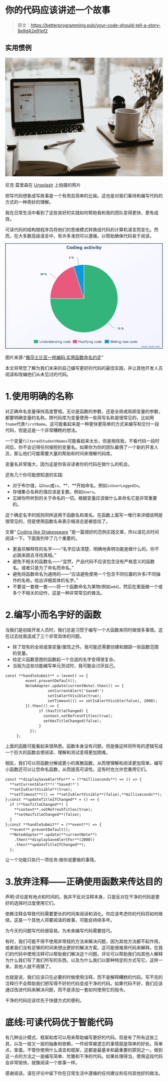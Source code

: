 # 你的代码应该讲述一个故事

> 原文：<https://betterprogramming.pub/your-code-should-tell-a-story-8e9d42e91ef2>

## 实用惯例

![](img/1a472b357ae36eba28305d58fa5a35c9.png)

尼克·莫里森在 [Unsplash](https://unsplash.com/s/photos/writing?utm_source=unsplash&utm_medium=referral&utm_content=creditCopyText) 上拍摄的照片

把写代码想象成写故事是一个有用且简单的比喻。这也是对我们看待和编写代码的方式的一种奇妙的理解。

我在日常生活中看到了这些良好的实践如何帮助我和我的团队变得更快、更有成效。

可读代码的结构随程序员将他们的思维模式转换成代码的计算机语言而变化。然而，在大多数高级语言中，有许多准则可以遵循，以帮助确保代码易于阅读。

![](img/0a8a9f2a3f1261be9f039e02d1f47440.png)

图片来源:“[像莎士比亚一样编码:实用函数命名约定](https://dmitripavlutin.com/coding-like-shakespeare-practical-function-naming-conventions/)”

本文将带您了解为我们未来的自己编写更好的代码的最佳实践，并让其他开发人员阅读和改编他们从未见过的代码。

# 1.使用明确的名称

对正确命名变量保持高度警惕。无论是函数的参数，还是全局或局部变量的参数，都要明确变量的名称。跨代码库为变量使用一些简写名称是很常见的，比如用`fname`代表`firstName`。这可能看起来是一种更快更简单的方式来编写和交付一段代码，但是这是一个非常糟糕的想法。

一个变量`filteredStudentNames`可能看起来太长，但是相信我，不看代码一段时间后，你不会记得任何缩短的变量名。如果你为你的团队雇佣了一个新的开发人员，那么他们可能需要大量的帮助和时间来理解代码库。

变量名非常强大，因为这是你告诉读者你的代码在做什么的机会。

还有几个你可能想知道的实践:

*   对于布尔值，以`has`或`is`、**、**开始命名，例如`isUserLoggedIn`。
*   存储集合名称的值应该是复数，例如`Users`。
*   忘掉你所听到的关于命名的一切。根据变量应该做什么来命名它是非常重要的。

这个确定名字的规则同样适用于函数名和类名。在函数上面写一堆行来详细说明是很常见的，但是使用函数名来表示缩进总是被低估了。

文章“ [Coding like Shakespeare](https://dmitripavlutin.com/coding-like-shakespeare-practical-function-naming-conventions/) ”是一篇很好的范例实践文章，所以请花点时间阅读一下。下面我列举了几个重要的。

*   更喜欢解释性的名字——“名字应该清楚、明确地表明功能是做什么的。你不必跳来跳去寻找真相。”
*   避免不相关的函数名——“显然，产品代码不应该包含没有严格意义的函数名。或者只是为了命名而命名。”
*   避免将函数命名为通用的——“应该避免使用一个包含不同位置的许多/不同操作的名称。给出详细具体的名字。”
*   不要说一套做一套——将一个函数命名为某物(例如`add`)，然后在里面做一个或多个不相关的动作，这是一种非常常见的做法。

# 2.编写小而名字好的函数

当我们是初级开发人员时，我们总是习惯于编写一个大函数来同时做很多事情。这在过去给我造成了三个非常具体的问题。

*   除了现有的全局或类变量/属性之外，我可能还需要创建和跟踪一些函数范围的变量。
*   给定义函数意图的函数起一个合适的名字变得很复杂。
*   当我为这些功能编写单元测试时，我可能会讨厌自己。

```
const **handleSubmit** = (event) => {
         event.preventDefault();
         NoteAdapter.update(currentNote).then(() => {
                   setCurrentAlert('Saved!')
                   setIsAlertVisible(true);
                   setTimeout(() => setIsAlertVisible(false), 2000);
         }).then(() => {
               if (hasTitleChanged) {
                 context.setRefreshTitles(true); 
                 setHasTitleChanged(false);
               }
           });
     };
```

上面的函数可能看起来很熟悉。函数本身没有问题，但是像这样将所有的逻辑写成一个巨大的函数会使阅读、理解和测试变得更加困难。

相反，我们可以将函数分解成更小的离散函数，从而使理解和阅读更加简单。编写小函数还可以让您命名函数，从而提高可读性。这有时也允许您重用它们。

```
const **displaySaveAlertFor** = (**milliseconds**) => () => { 
  **setCurrentAlert**('*Saved!*')
  **setIsAlertVisible**(true);
  **setTimeout**(() => **setIsAlertVisible**(false),**milliseconds**);
};const **updateTitleIfChanged** = () => {
  if (**hasTitleChanged**) {
    **context**.setRefreshTitles(true); 
    **setHasTitleChanged**(false);
  }
};const **handleSubmit** = (**event**) => {
  **event**.preventDefault();
  **NoteAdapter**.update(**currentNote**)
    .then(**displaySaveAlertFor**(2000))
    .then(**updateTitleIfChanged**);
  };
```

让一个功能只执行一项任务:做你说要做的事情。

# 3.放弃注释——正确使用函数来传达目的

声明:评论是有地点和时间的。我并不反对注释本身，只是反对在干净的代码是更好的选择时过度使用它们。

依赖注释会导致代码需要更长的时间来阅读和消化。你应该考虑你的代码将如何继续。这是一个其他人将要阅读的故事，可能会持续多年。

为今天的问题写代码很容易。为未来编写代码需要技巧。

有时，我们可能不得不使用非常规的方法来解决问题，因为其他方法都不起作用，或者我们没有足够的时间来想出更好的解决方案。这可能很难用代码来解释。在我们的代码中使用注释可以帮助我们解决这个问题。评论可以帮助我们向其他人解释为什么我们写了我们所写的东西，以及为什么我们以那种特定的方式写它。这样一来，其他人就不用猜了。

也就是说，我们应该只在必要的时候使用注释，而不是解释糟糕的代码。写不完的注释行不会帮助我们把写得不好的代码变成干净的代码。如果代码不好，我们应该通过改进代码来解决问题，而不是添加一套如何使用它的指令。

干净的代码应该优先于快捷方式的便利。

# 底线:可读代码优于智能代码

有几种设计模式、框架和库可以用来帮助编写更好的代码。但是有了所有这些工具，以及一层又一层的抽象和依赖，一件经常被遗忘的事情就是简单的好处。简单点，笨蛋。不管你使用什么语言和框架，这都是最基本和最重要的原则之一。做到这一点的方法之一是编写简单、优雅和干净的代码。如果处理得当，使用这段代码会非常愉快，就像阅读一个故事一样。

感谢阅读。请在评论中留下你在日常生活中遵循的任何建议和任何其他好的做法。